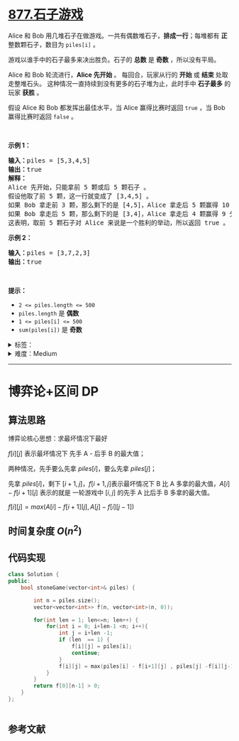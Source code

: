 # [877.石子游戏](https://leetcode.cn/problems/stone-game/)

<p>Alice 和 Bob 用几堆石子在做游戏。一共有偶数堆石子，<strong>排成一行</strong>；每堆都有 <strong>正</strong> 整数颗石子，数目为 <code>piles[i]</code>&nbsp;。</p>

<p>游戏以谁手中的石子最多来决出胜负。石子的 <strong>总数</strong> 是 <strong>奇数</strong> ，所以没有平局。</p>

<p>Alice 和 Bob 轮流进行，<strong>Alice 先开始</strong> 。 每回合，玩家从行的 <strong>开始</strong> 或 <strong>结束</strong> 处取走整堆石头。 这种情况一直持续到没有更多的石子堆为止，此时手中 <strong>石子最多</strong> 的玩家 <strong>获胜</strong> 。</p>

<p>假设 Alice 和 Bob 都发挥出最佳水平，当 Alice 赢得比赛时返回&nbsp;<code>true</code>&nbsp;，当 Bob 赢得比赛时返回&nbsp;<code>false</code>&nbsp;。</p>

<p>&nbsp;</p>

<p><strong>示例 1：</strong></p>

<pre>
<strong>输入：</strong>piles = [5,3,4,5]
<strong>输出：</strong>true
<strong>解释：</strong>
Alice 先开始，只能拿前 5 颗或后 5 颗石子 。
假设他取了前 5 颗，这一行就变成了 [3,4,5] 。
如果 Bob 拿走前 3 颗，那么剩下的是 [4,5]，Alice 拿走后 5 颗赢得 10 分。
如果 Bob 拿走后 5 颗，那么剩下的是 [3,4]，Alice 拿走后 4 颗赢得 9 分。
这表明，取前 5 颗石子对 Alice 来说是一个胜利的举动，所以返回 true 。
</pre>

<p><strong>示例 2：</strong></p>

<pre>
<strong>输入：</strong>piles = [3,7,2,3]
<strong>输出：</strong>true
</pre>

<p>&nbsp;</p>

<p><strong>提示：</strong></p>

<ul>
	<li><code>2 &lt;= piles.length &lt;= 500</code></li>
	<li><code>piles.length</code> 是 <strong>偶数</strong></li>
	<li><code>1 &lt;= piles[i] &lt;= 500</code></li>
	<li><code>sum(piles[i])</code>&nbsp;是 <strong>奇数</strong></li>
</ul>

<details>
<summary>标签：</summary>
['数组', '数学', '动态规划', '博弈']
</details>

<details>
<summary>难度：Medium</summary>
喜欢：443
</details>

---

# 博弈论+区间 DP

## 算法思路

博弈论核心思想：求最坏情况下最好

$f[i][j]$ 表示最坏情况下 先手 A - 后手 B 的最大值；

两种情况，先手要么先拿 $piles[i]$，要么先拿 $piles[j]$；

先拿 $piles[i]$，剩下 $[i+1,j]$，$f[i+1, j]$表示最坏情况下 B 比 A 多拿的最大值，$A[i] - f[i+1][j]$ 表示的就是 一轮游戏中 $[i, j]$ 的先手 A 比后手 B 多拿的最大值。

$f[i][j] = max(A[i] - f[i+1][j], A[j] - f[i][j-1])$

## 时间复杂度 $O(n^2)$

## 代码实现

```cpp []
class Solution {
public:
    bool stoneGame(vector<int>& piles) {

        int n = piles.size();
        vector<vector<int>> f(n, vector<int>(n, 0));

        for(int len = 1; len<=n; len++) {
            for(int i = 0; i+len-1 <n; i++){
                int j = i+len -1;
                if (len  == 1) {
                    f[i][j] = piles[i];
                    continue;
                }
                f[i][j] = max(piles[i] - f[i+1][j] , piles[j] -f[i][j-1]);
            }
        }
        return f[0][n-1] > 0;
    }
};


```

```java []

```

## 参考文献
